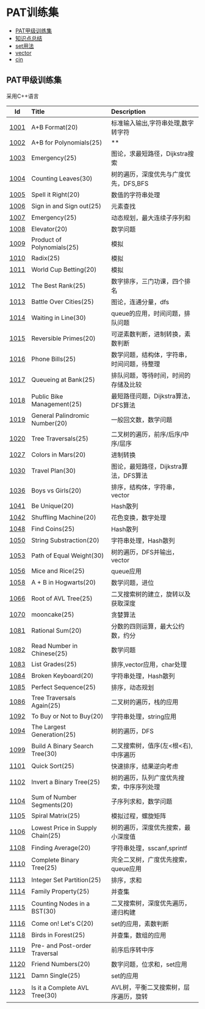 # PAT训练集

+ [PAT甲级训练集](PAT_Bundles)
+ [知识点总结](notice.md)
+ [set用法](set_c++.md)
+ [vector](vector_c++.md)
+ [cin](cin_c++.md)

## PAT甲级训练集

采用C++语言

|Id|Title|Description|
|:---:|:---|:---|
|[1001](PAT_Bundles/1001.md)|A+B Format(20)|标准输入输出,字符串处理,数字转字符|
|[1002](PAT_Bundles/1002.md)|A+B for Polynomials(25)|**|
|[1003](PAT_Bundles/1003.md)|Emergency(25)|图论，求最短路径，Dijkstra搜索|
|[1004](PAT_Bundles/1004.md)|Counting Leaves(30)|树的遍历，深度优先与广度优先，DFS,BFS|
|[1005](PAT_Bundles/cppfiles/1005.cpp)|Spell it Right(20)|数值的字符串处理|
|[1006](PAT_Bundles/cppfiles/1006.cpp)|Sign in and Sign out(25)|元素查找|
|[1007](PAT_Bundles/cppfiles/1007.cpp)|Emergency(25)|动态规划，最大连续子序列和|
|[1008](PAT_Bundles/cppfiles/1008.cpp)|Elevator(20)|数学问题|
|[1009](PAT_Bundles/cppfiles/1009.cpp)|Product of Polynomials(25)|模拟|
|[1010](PAT_Bundles/cppfiles/1010.cpp)|Radix(25)|模拟|
|[1011](PAT_Bundles/cppfiles/1011.cpp)|World Cup Betting(20)|模拟|
|[1012](PAT_Bundles/1012.md)|The Best Rank(25)|数字排序，三门功课，四个排名|
|[1013](PAT_Bundles/1013.md)|Battle Over Cities(25)|图论，连通分量，dfs|
|[1014](PAT_Bundles/1014.md)|Waiting in Line(30)|queue的应用，时间问题，排队问题|
|[1015](PAT_Bundles/1015.md)|Reversible Primes(20)|可逆素数判断，进制转换，素数判断|
|[1016](PAT_Bundles/1016.md)|Phone Bills(25)|数学问题，结构体，字符串，时间问题，待整理|
|[1017](PAT_Bundles/1017.md)|Queueing at Bank(25)|排队问题，等待时间，时间的存储及比较|
|[1018](PAT_Bundles/1018.md)|Public Bike Management(25)|最短路径问题，Dijkstra算法，DFS算法|
|[1019](PAT_Bundles/1019.md)|General Palindromic Number(20)|一般回文数，数学问题|
|[1020](PAT_Bundles/1020.md)|Tree Traversals(25)|二叉树的遍历，前序/后序/中序/层序|
|[1027](PAT_Bundles/1027.md)|Colors in Mars(20)|进制转换|
|[1030](PAT_Bundles/1030.md)|Travel Plan(30)|图论，最短路径，Dijkstra算法，DFS算法|
|[1036](PAT_Bundles/1036.md)|Boys vs Girls(20)|排序，结构体，字符串，vector|
|[1041](PAT_Bundles/1041.md)|Be Unique(20)|Hash散列|
|[1042](PAT_Bundles/1042.md)|Shuffling Machine(20)|花色变换，数字处理|
|[1048](PAT_Bundles/1048.md)|Find Coins(25)|Hash散列|
|[1050](PAT_Bundles/1050.md)|String Substraction(20)|字符串处理，Hash散列|
|[1053](PAT_Bundles/1053.md)|Path of Equal Weight(30)|树的遍历，DFS并输出，vector|
|[1056](PAT_Bundles/1056.md)|Mice and Rice(25)|queue应用|
|[1058](PAT_Bundles/1058.md)|A + B in Hogwarts(20)|数学问题，进位|
|[1066](PAT_Bundles/1066.md)|Root of AVL Tree(25)|二叉搜索树的建立，旋转以及获取深度|
|[1070](PAT_Bundles/1070.md)|mooncake(25)|贪婪算法|
|[1081](PAT_Bundles/1081.md)|Rational Sum(20)|分数的四则运算，最大公约数，约分|
|[1082](PAT_Bundles/1082.md)|Read Number in Chinese(25)|数学问题|
|[1083](PAT_Bundles/1083.md)|List Grades(25)|排序,vector应用，char处理|
|[1084](PAT_Bundles/1084.md)|Broken Keyboard(20)|字符串处理，Hash散列|
|[1085](PAT_Bundles/1085.md)|Perfect Sequence(25)|排序，动态规划|
|[1086](PAT_Bundles/1086.md)|Tree Traversals Again(25)|二叉树的遍历，栈的应用|
|[1092](PAT_Bundles/1092.md)|To Buy or Not to Buy(20)|字符串处理，string应用|
|[1094](PAT_Bundles/1094.md)|The Largest Generation(25)|树的遍历，DFS|
|[1099](PAT_Bundles/1099.md)|Build A Binary Search Tree(30)|二叉搜索树，值序(左<根<右),中序遍历|
|[1101](PAT_Bundles/1101.md)|Quick Sort(25)|快速排序，结果逆向考虑|
|[1102](PAT_Bundles/1102.md)|Invert a Binary Tree(25)|树的遍历，队列广度优先搜索，中序序列处理|
|[1104](PAT_Bundles/1104.md)|Sum of Number Segments(20)|子序列求和，数学问题|
|[1105](PAT_Bundles/1105.md)|Spiral Matrix(25)|模拟过程，螺旋矩阵|
|[1106](PAT_Bundles/1106.md)|Lowest Price in Supply Chain(25)|树的遍历，深度优先搜索，最小深度值|
|[1108](PAT_Bundles/1108.md)|Finding Average(20)|字符串处理，sscanf,sprintf|
|[1110](PAT_Bundles/1110.md)|Complete Binary Tree(25)|完全二叉树，广度优先搜索，queue应用|
|[1113](PAT_Bundles/1113.md)|Integer Set Partition(25)|排序，求和|
|[1114](PAT_Bundles/1114.md)|Family Property(25)|并查集|
|[1115](PAT_Bundles/1115.md)|Counting Nodes in a BST(30)|二叉搜索树，深度优先遍历，递归构建|
|[1116](PAT_Bundles/1116.md)|Come on! Let's C(20)|set的应用，素数判断|
|[1118](PAT_Bundles/1118.md)|Birds in Forest(25)|并查集，数组的应用|
|[1119](PAT_Bundles/1119.md)|Pre- and Post-order Traversal|前序后序转中序|
|[1120](PAT_Bundles/1120.md)|Friend Numbers(20)|数字问题，位求和，set应用|
|[1121](PAT_Bundles/1121.md)|Damn Single(25)|set的应用|
|[1123](PAT_Bundles/1123.md)|Is it a Complete AVL Tree(30)|AVL树，平衡二叉搜索树，层序遍历，旋转|
